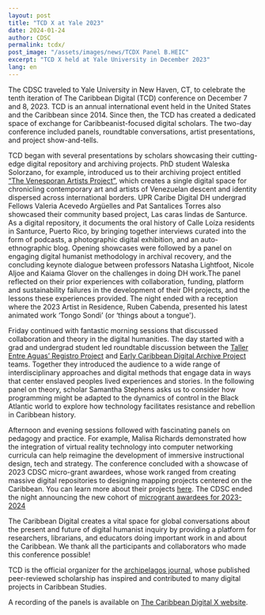 ```yaml
---
layout: post
title: "TCD X at Yale 2023"
date: 2024-01-24 
author: CDSC
permalink: tcdx/
post_image: "/assets/images/news/TCDX Panel B.HEIC"
excerpt: "TCD X held at Yale University in December 2023"
lang: en
---
```


The CDSC traveled to Yale University in New Haven, CT, to celebrate the tenth iteration of The Caribbean Digital (TCD) conference on December 7 and 8, 2023. TCD is an annual international event held in the United States and the Caribbean since 2014. Since then, the TCD has created a dedicated space of exchange for Caribbeanist-focused digital scholars. The two-day conference included panels, roundtable conversations, artist presentations, and project show-and-tells. 

TCD began with several presentations by scholars showcasing their cutting-edge digital repository and archiving projects. PhD student Waleska Solorzano, for example, introduced us to their archiving project entitled [“The Venesporan Artists Project”](https://www.venesporanartists.org/), which creates a single digital space for chronicling contemporary art and artists of Venezuelan descent and identity dispersed across international borders. UPR Caribe Digital DH undergrad Fellows Valeria Acevedo Argüelles and Pat Santalices Torres also showcased their community based project, Las caras lindas de Santurce. As a digital repository, it documents the oral history of Calle Loíza residents in Santurce, Puerto Rico, by bringing together interviews curated into the form of podcasts, a photographic digital exhibition, and an auto-ethnographic blog. Opening showcases were followed by a panel on engaging digital humanist methodology in archival recovery, and the concluding keynote dialogue between professors Natasha Lightfoot, Nicole Aljoe and Kaiama Glover on the challenges in doing DH work.The panel reflected on their prior experiences with collaboration, funding, platform and sustainability failures in the development of their DH projects, and the lessons these experiences provided. The night ended with a reception where the 2023 Artist in Residence, Ruben Cabenda, presented his latest animated work ‘Tongo Sondi’ (or ‘things about a tongue'). 

Friday continued with fantastic morning sessions that discussed collaboration and theory in the digital humanities. The day started with a grad and undergrad student led roundtable discussion between the [Taller Entre Aguas’ Registro Project](https://www.dslprojects.org/newsletter/fall-2023-call-for-solidarity-fellows) and [Early Caribbean Digital Archive Project](https://ecda.northeastern.edu/home/about/)  teams. Together they introduced the audience to a wide range of interdisciplinary approaches and digital methods that engage data in ways that center enslaved peoples lived experiences and stories. In the following panel on theory, scholar Samantha Stephens asks us to consider how programming might be adapted to the dynamics of control in the Black Atlantic world to explore how technology facilitates resistance and rebellion in Caribbean history.


Afternoon and evening sessions followed with fascinating panels on pedagogy and practice. For example, Malisa Richards demonstrated how the integration of virtual reality technology into computer networking curricula can help reimagine the development of immersive instructional design, tech and strategy. The conference concluded with a showcase of 2023 CDSC micro-grant awardees, whose work ranged from creating massive digital repositories to designing mapping projects centered on the Caribbean. You can learn more about their projects [here](https://cdscollective.org/microgrant-recipients-2022/). The CDSC ended the night announcing the new cohort of [microgrant awardees for 2023-2024](https://cdscollective.org/microgrant-recipients-2023/) 

The Caribbean Digital creates a vital space for global conversations about the present and future of digital humanist inquiry by providing a platform for researchers, librarians, and educators doing important work in and about the Caribbean. We thank all the participants and collaborators who made this conference possible!

TCD is the official organizer for the  [archipelagos journal](https://archipelagosjournal.org/), whose published peer-reviewed scholarship has inspired and contributed to many digital projects in Caribbean Studies. 

A recording of the panels is available on [The Caribbean Digital X website]().

